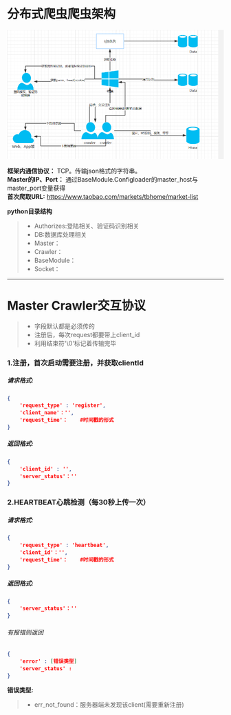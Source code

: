 
# 分布式爬虫爬虫架构

![fram-png](frame.png)

**框架内通信协议：** TCP。传输json格式的字符串。
<br>**Master的IP、Port：** 通过BaseModule.Configloader的master_host与master_port变量获得
<br>**首次爬取URL:** https://www.taobao.com/markets/tbhome/market-list

**python目录结构**
> - Authorizes:登陆相关、验证码识别相关
> - DB:数据库处理相关
> - Master：
> - Crawler：
> - BaseModule：
> - Socket：

------

# Master Crawler交互协议
> * 字段默认都是必须传的
> * 注册后，每次request都要带上client_id
> * 利用结束符'\0'标记着传输完毕

### 1.注册，首次启动需要注册，并获取clientId
##### 请求格式:
```json
{
    'request_type' : 'register',
    'client_name'：'',
    'request_time'：    #时间戳的形式
}
```
##### 返回格式:
```json
{
    'client_id' : '',
    'server_status'：''
}
```

### 2.HEARTBEAT心跳检测（每30秒上传一次）
##### 请求格式:
```json
{
    'request_type' : 'heartbeat',
    'client_id'：'',
    'request_time'：    #时间戳的形式
}
```
##### 返回格式:
```json
{
    'server_status'：''
}
```
###### 有报错则返回
```json
{
    'error' : [错误类型]
    'server_status' :
}
```
**错误类型:**
> * err_not_found：服务器端未发现该client(需要重新注册)